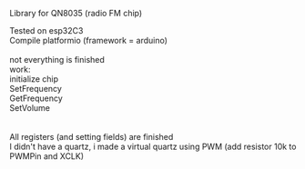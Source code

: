 Library for QN8035 (radio FM chip)

Tested on esp32C3<br>
Compile platformio (framework = arduino)<br>
<br>
not everything is finished<br>
work:<br>
 initialize chip<br>
 SetFrequency<br>
 GetFrequency<br>
 SetVolume<br>
 <br>
 <br>
All registers (and setting fields) are finished <br>
I didn't have a quartz, i made a virtual quartz using PWM (add resistor 10k to PWMPin and XCLK)

 
  
